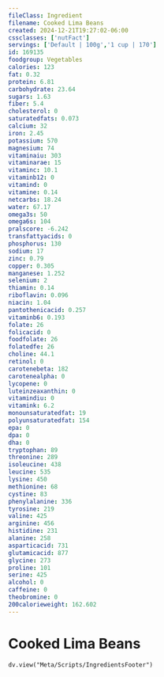 ```yaml
---
fileClass: Ingredient
filename: Cooked Lima Beans
created: 2024-12-21T19:27:02-06:00
cssclasses: ['nutFact']
servings: ['Default | 100g','1 cup | 170']
id: 169135
foodgroup: Vegetables
calories: 123
fat: 0.32
protein: 6.81
carbohydrate: 23.64
sugars: 1.63
fiber: 5.4
cholesterol: 0
saturatedfats: 0.073
calcium: 32
iron: 2.45
potassium: 570
magnesium: 74
vitaminaiu: 303
vitaminarae: 15
vitaminc: 10.1
vitaminb12: 0
vitamind: 0
vitamine: 0.14
netcarbs: 18.24
water: 67.17
omega3s: 50
omega6s: 104
pralscore: -6.242
transfattyacids: 0
phosphorus: 130
sodium: 17
zinc: 0.79
copper: 0.305
manganese: 1.252
selenium: 2
thiamin: 0.14
riboflavin: 0.096
niacin: 1.04
pantothenicacid: 0.257
vitaminb6: 0.193
folate: 26
folicacid: 0
foodfolate: 26
folatedfe: 26
choline: 44.1
retinol: 0
carotenebeta: 182
carotenealpha: 0
lycopene: 0
luteinzeaxanthin: 0
vitamindiu: 0
vitamink: 6.2
monounsaturatedfat: 19
polyunsaturatedfat: 154
epa: 0
dpa: 0
dha: 0
tryptophan: 89
threonine: 289
isoleucine: 438
leucine: 535
lysine: 450
methionine: 68
cystine: 83
phenylalanine: 336
tyrosine: 219
valine: 425
arginine: 456
histidine: 231
alanine: 258
asparticacid: 731
glutamicacid: 877
glycine: 273
proline: 101
serine: 425
alcohol: 0
caffeine: 0
theobromine: 0
200calorieweight: 162.602
---
```


# Cooked Lima Beans

```dataviewjs
dv.view("Meta/Scripts/IngredientsFooter")
```